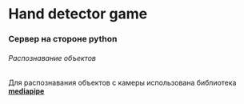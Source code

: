 # Hand detector game

### Сервер на стороне python
###### Распознавание объектов

Для распознавания объектов с камеры использована библиотека [**mediapipe**](https://mediapipe.dev/)
